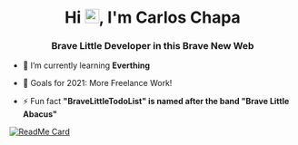 <h1 align="center">Hi <img src="https://media.giphy.com/media/hvRJCLFzcasrR4ia7z/giphy.gif" width="25px">, I'm Carlos Chapa</h1>

<h3 align="center">Brave Little Developer in this Brave New Web</h3>

- 🌱 I’m currently learning **Everthing**

- 🥅 Goals for 2021: More Freelance Work!

- ⚡ Fun fact **"BraveLittleTodoList" is named after the band "Brave Little Abacus"**



[![ReadMe Card](https://github-readme-stats.vercel.app/api/pin/?username=BraveLittleTodoList&repo=https://github.com/BraveLittleTodoList/covidtracker)](https://github.com/BraveLittleTodoList/covidtracker)

